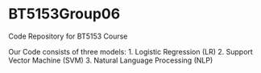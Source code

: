 # BT5153Group06
Code Repository for BT5153 Course

Our Code consists of three models:
    1. Logistic Regression (LR)
    2. Support Vector Machine (SVM)
    3. Natural Language Processing (NLP)

